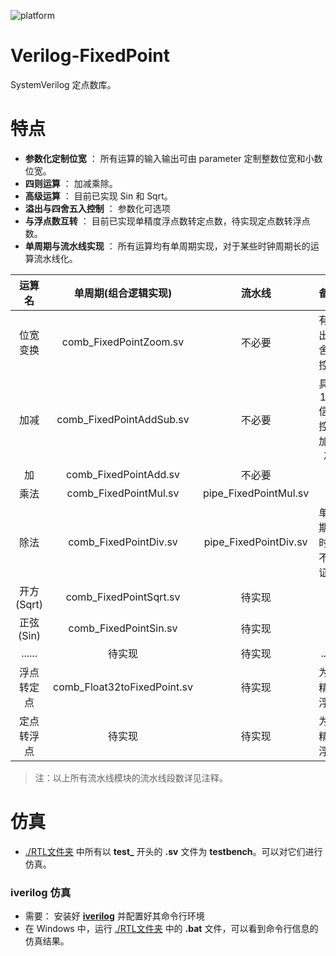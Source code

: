 ![platform](https://img.shields.io/badge/platform-Quartus|Vivado|iverilog-blue.svg)

Verilog-FixedPoint
===========================
SystemVerilog 定点数库。

# 特点
* **参数化定制位宽** ： 所有运算的输入输出可由 parameter 定制整数位宽和小数位宽。
* **四则运算** ： 加减乘除。
* **高级运算** ： 目前已实现 Sin 和 Sqrt。
* **溢出与四舍五入控制** ： 参数化可选项
* **与浮点数互转** ： 目前已实现单精度浮点数转定点数，待实现定点数转浮点数。
* **单周期与流水线实现** ： 所有运算均有单周期实现，对于某些时钟周期长的运算流水线化。

| 运算名     |   单周期(组合逻辑实现)      |  流水线                 |    备注                |
| :-----:    | :-----------:               |  :------------:         |  :------------:        |
| 位宽变换   | comb_FixedPointZoom.sv      | 不必要                  | 有溢出、舍入控制       |
| 加减       | comb_FixedPointAddSub.sv    | 不必要                  | 具有1bit信号控制加或减 |
| 加         | comb_FixedPointAdd.sv       | 不必要                  |                        |
| 乘法       | comb_FixedPointMul.sv       | pipe_FixedPointMul.sv   |                        |
| 除法       | comb_FixedPointDiv.sv       | pipe_FixedPointDiv.sv   | 单周期版时序不保证。   |
| 开方(Sqrt) | comb_FixedPointSqrt.sv      | 待实现                  |                        |
| 正弦(Sin)  | comb_FixedPointSin.sv       | 待实现                  |                        |
| ......     | 待实现                      | 待实现                  |  ......                |
| 浮点转定点 | comb_Float32toFixedPoint.sv | 待实现                  |  为单精度浮点          |
| 定点转浮点 | 待实现                      | 待实现                  |  为单精度浮点          |

> 注：以上所有流水线模块的流水线段数详见注释。

# 仿真
* [./RTL文件夹](https://github.com/WangXuan95/Verilog-FixedPoint/blob/master/RTL/) 中所有以 **test_** 开头的 **.sv** 文件为 **testbench**。可以对它们进行仿真。

### iverilog 仿真
* 需要： 安装好 **[iverilog](http://iverilog.icarus.com/)** 并配置好其命令行环境
* 在 Windows 中，运行 [./RTL文件夹](https://github.com/WangXuan95/Verilog-FixedPoint/blob/master/RTL/) 中的 **.bat** 文件，可以看到命令行信息的仿真结果。
